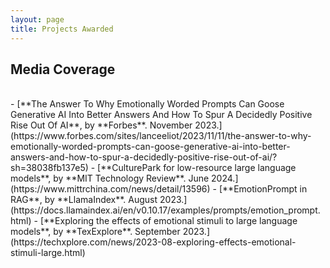 ```yaml
---
layout: page
title: Projects Awarded
---
```


## Media Coverage
<br>
- [**The Answer To Why Emotionally Worded Prompts Can Goose Generative AI Into Better Answers And How To Spur A Decidedly Positive Rise Out Of AI**, by **Forbes**. November 2023.](https://www.forbes.com/sites/lanceeliot/2023/11/11/the-answer-to-why-emotionally-worded-prompts-can-goose-generative-ai-into-better-answers-and-how-to-spur-a-decidedly-positive-rise-out-of-ai/?sh=38038fb137e5)
- [**CulturePark for low-resource large language models**, by **MIT Technology Review**. June 2024.](https://www.mittrchina.com/news/detail/13596)
- [**EmotionPrompt in RAG**, by **LlamaIndex**. August 2023.](https://docs.llamaindex.ai/en/v0.10.17/examples/prompts/emotion_prompt.html)
- [**Exploring the effects of emotional stimuli to large language models**, by **TexExplore**. September 2023.](https://techxplore.com/news/2023-08-exploring-effects-emotional-stimuli-large.html)

 <div style="height: 20px;"></div> <!-- Adjust the height as needed -->